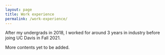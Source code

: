```yaml
---
layout: page
title: Work experience
permalink: /work-experience/
---
```


After my undergrads in 2018, I worked for around 3 years in industry before joing UC Davis in Fall 2021.

More contents yet to be added.